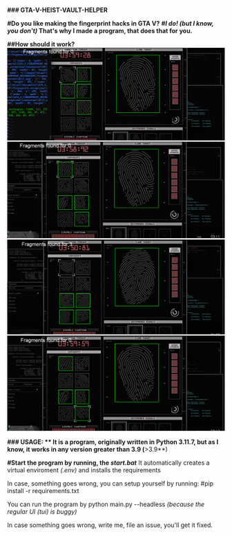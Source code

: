 **### GTA-V-HEIST-VAULT-HELPER**

**#Do you like making the fingerprint hacks in GTA V?**
**#_I do! (but I know, you don't)_ That's why I made a program, that does that for you.**

**##How should it work?**
![screenshot](README/Image1.png)
![screenshot](README/Image2.png)
![screenshot](README/Image3.png)
![screenshot](README/Image4.png)


**### USAGE: **
It is a program, originally written in **Python 3.11.7**, but as I know, it works in any version greater than **3.9** (**>3.9**)

**#Start the program by running, the _start.bat_**
It automatically creates a virtual enviroment _(.env)_ and installs the requirements

In case, something goes wrong, you can setup yourself by running:
#pip install -r requirements.txt

You can run the program by python main.py --headless
    _(because the regular UI (tui) is buggy)_

In case something goes wrong, write me, file an issue, you'll get it fixed.